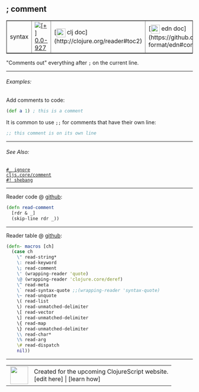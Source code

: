 ## ; comment



 <table border="1">
<tr>
<td>syntax</td>
<td><a href="https://github.com/cljsinfo/cljs-api-docs/tree/0.0-927"><img valign="middle" alt="[+] 0.0-927" title="Added in 0.0-927" src="https://img.shields.io/badge/+-0.0--927-lightgrey.svg"></a> </td>
<td>
[<img height="24px" valign="middle" src="http://i.imgur.com/1GjPKvB.png"> clj doc](http://clojure.org/reader#toc2)
</td>
<td>
[<img height="24px" valign="middle" src="http://i.imgur.com/I8uNXHv.png"> edn doc](https://github.com/edn-format/edn#comments)
</td>
</tr>
</table>



"Comments out" everything after `;` on the current line.

---

###### Examples:

Add comments to code:

```clj
(def a 1) ; this is a comment
```

It is common to use `;;` for comments that have their own line:

```clj
;; this comment is on its own line
```

---

###### See Also:

[`#_ ignore`](syntax_ignore.md)<br>
[`cljs.core/comment`](cljs.core_comment.md)<br>
[`#! shebang`](syntax_shebang.md)<br>

---





Reader code @ [github](https://github.com/clojure/tools.reader/blob/tools.reader-0.7.10/src/main/clojure/clojure/tools/reader/impl/commons.clj#L120-L122):

```clj
(defn read-comment
  [rdr & _]
  (skip-line rdr _))
```

<!--
Repo - tag - source tree - lines:

 <pre>
tools.reader @ tools.reader-0.7.10
└── src
    └── main
        └── clojure
            └── clojure
                └── tools
                    └── reader
                        └── impl
                            └── <ins>[commons.clj:120-122](https://github.com/clojure/tools.reader/blob/tools.reader-0.7.10/src/main/clojure/clojure/tools/reader/impl/commons.clj#L120-L122)</ins>
</pre>
-->

---
Reader table @ [github](https://github.com/clojure/tools.reader/blob/tools.reader-0.7.10/src/main/clojure/clojure/tools/reader.clj#L559-L578):

```clj
(defn- macros [ch]
  (case ch
    \" read-string*
    \: read-keyword
    \; read-comment
    \' (wrapping-reader 'quote)
    \@ (wrapping-reader 'clojure.core/deref)
    \^ read-meta
    \` read-syntax-quote ;;(wrapping-reader 'syntax-quote)
    \~ read-unquote
    \( read-list
    \) read-unmatched-delimiter
    \[ read-vector
    \] read-unmatched-delimiter
    \{ read-map
    \} read-unmatched-delimiter
    \\ read-char*
    \% read-arg
    \# read-dispatch
    nil))
```

<!--
Repo - tag - source tree - lines:

 <pre>
tools.reader @ tools.reader-0.7.10
└── src
    └── main
        └── clojure
            └── clojure
                └── tools
                    └── <ins>[reader.clj:559-578](https://github.com/clojure/tools.reader/blob/tools.reader-0.7.10/src/main/clojure/clojure/tools/reader.clj#L559-L578)</ins>
</pre>
-->

---



 <table>
<tr><td>
<img valign="middle" align="right" width="48px" src="http://i.imgur.com/Hi20huC.png">
</td><td>
Created for the upcoming ClojureScript website.<br>
[edit here] | [learn how]
</td></tr></table>

[edit here]:https://github.com/cljsinfo/cljs-api-docs/blob/master/cljsdoc/syntax_comment.cljsdoc
[learn how]:https://github.com/cljsinfo/cljs-api-docs/wiki/cljsdoc-files

<!--

This information was too distracting to show to readers, but I'll leave it
commented here since it is helpful to:

- pretty-print the data used to generate this document
- and show how to retrieve that data



The API data for this symbol:

```clj
{:description "\"Comments out\" everything after `;` on the current line.",
 :ns "syntax",
 :name "comment",
 :history [["+" "0.0-927"]],
 :type "syntax",
 :related ["syntax/ignore" "cljs.core/comment" "syntax/shebang"],
 :full-name-encode "syntax_comment",
 :extra-sources ({:code "(defn read-comment\n  [rdr & _]\n  (skip-line rdr _))",
                  :title "Reader code",
                  :repo "tools.reader",
                  :tag "tools.reader-0.7.10",
                  :filename "src/main/clojure/clojure/tools/reader/impl/commons.clj",
                  :lines [120 122]}
                 {:code "(defn- macros [ch]\n  (case ch\n    \\\" read-string*\n    \\: read-keyword\n    \\; read-comment\n    \\' (wrapping-reader 'quote)\n    \\@ (wrapping-reader 'clojure.core/deref)\n    \\^ read-meta\n    \\` read-syntax-quote ;;(wrapping-reader 'syntax-quote)\n    \\~ read-unquote\n    \\( read-list\n    \\) read-unmatched-delimiter\n    \\[ read-vector\n    \\] read-unmatched-delimiter\n    \\{ read-map\n    \\} read-unmatched-delimiter\n    \\\\ read-char*\n    \\% read-arg\n    \\# read-dispatch\n    nil))",
                  :title "Reader table",
                  :repo "tools.reader",
                  :tag "tools.reader-0.7.10",
                  :filename "src/main/clojure/clojure/tools/reader.clj",
                  :lines [559 578]}),
 :examples [{:id "ab62d2",
             :content "Add comments to code:\n\n```clj\n(def a 1) ; this is a comment\n```\n\nIt is common to use `;;` for comments that have their own line:\n\n```clj\n;; this comment is on its own line\n```"}],
 :edn-doc "https://github.com/edn-format/edn#comments",
 :full-name "syntax/comment",
 :display "; comment",
 :clj-doc "http://clojure.org/reader#toc2"}

```

Retrieve the API data for this symbol:

```clj
;; from Clojure REPL
(require '[clojure.edn :as edn])
(-> (slurp "https://raw.githubusercontent.com/cljsinfo/cljs-api-docs/catalog/cljs-api.edn")
    (edn/read-string)
    (get-in [:symbols "syntax/comment"]))
```

-->
